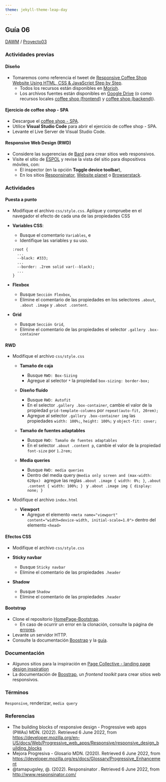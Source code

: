 ```yaml
---
theme: jekyll-theme-leap-day
---
```


## Guía 06

[DAWM](/DAWM/) / [Proyecto03](/DAWM/proyectos/2023/proyecto03)

### Actividades previas

#### Diseño

* Tomaremos como referencia el tweet de [Responsive Coffee Shop Website Using HTML, CSS & JavaScript Step by Step](https://twitter.com/html5css3_dv/status/1653790577736163332).
	* Todos los recursos están disponibles en [Morioh](https://morioh.com/p/9adc575f5540?f=5c21fb01c16e2556b555ab32).
	* Los archivos fuentes están disponibles en [Google Drive](https://drive.google.com/drive/folders/1Soldgrkfgo6eSX7FnNRGQud1ytIQF5Dc) (o como recursos locales [coffee shop (frontend)](recursos/coffeeshop(frontend).zip) y [coffee shop (backend)](recursos/coffeeshop(backend).zip)).

#### Ejercicio de coffee shop - SPA

* Descargue el [coffee shop - SPA](ejercicios/coffeeshop-SPA.zip).
* Utilice **Visual Studio Code** para abrir el ejercicio de coffee shop - SPA.
* Levante el Live Server de Visual Studio Code.

#### Responsive Web Design (RWD)

* Considere las sugerencias de [Bard](bard/guia06-bard01.pdf) para crear sitios web responsivos.
* Visite el sitio de [ESPOL](http://www.espol.edu.ec/) y revise la vista del sitio para dispositivos móviles, con:
	- El inspector (en la opción **Toggle device toolbar**), 
	- En los sitios [Responsinator](http://www.responsinator.com/), [Website planet](https://www.websiteplanet.com/es/webtools/responsive-checker/) o [Browserstack](https://www.browserstack.com/responsive).


### Actividades

#### Puesta a punto

* Modifique el archivo `css/style.css`. Aplique y compruebe en el navegador el efecto de cada una de las propiedades CSS
* **Variables CSS**:
	* Busque el comentario `Variables`, e 
	* Identifique las variables y su uso.
  
  ```
  :root {
    ...
    --black: #333;
    ...
    --border: .2rem solid var(--black);
    ...
  }
  ```
* **Flexbox** 
	* Busque `Sección Flexbox`, 
	* Elimine el comentario de las propiedades en los selectores `.about`, `.about .image` y `.about .content`.

* **Grid**
	* Busque `Sección Grid`, 
	* Elimine el comentario de las propiedades el selector `.gallery .box-container`

#### RWD

* Modifique el archivo `css/style.css`

	* **Tamaño de caja**
		* Busque `RWD: Box-Sizing` 
		* Agregue al selector `*` la propiedad `box-sizing: border-box;`

	* **Diseño fluído**
		* Busque `RWD: Autofit`
		* En el selector `.gallery .box-container`, cambie el valor de la propiedad `grid-template-columns` por `repeat(auto-fit, 20rem);`
		* Agregue al selector `.gallery .box-container img` las propiedades `width: 100%;`, `height: 100%;` y `object-fit: cover;`

	* **Tamaño de fuentes adaptables**
		* Busque `RWD: Tamaño de fuentes adaptables`
		* En el selector `.about .content p`, cambie el valor de la propiedad `font-size` por `1.2rem;`

	* **Media queries**
		* Busque `RWD: media queries`
		* Dentro del media query `@media only screen and (max-width: 620px) ` agregue las reglas `.about .image { width: 0%; }`, `.about .content { width: 100%; } ` y `.about .image img { display: none; }`


* Modifique el archivo `index.html`
  
	* **Viewport**
		* Agregue el elemento `<meta name="viewport" content="width=device-width, initial-scale=1.0">` dentro del elemento `<head>`

#### Efectos CSS

* Modifique el archivo `css/style.css`
* **Sticky navbar**
	* Busque `Sticky navbar`
	* Elimine el comentario de las propiedades `.header` 

* **Shadow**
	* Busque `Shadow`
	* Elimine el comentario de las propiedades `.header` 

#### Bootstrap

* Clone el repositorio [HomePage-Bootstrap](https://github.com/iGioRojas/HomePage-Bootstrap).
	* En caso de ocurrir un error en la clonación, consulte la página de [errores](/DAWM/paginas/errores).
* Levante un servidor HTTP.
* Consulte la documentación [Boostrap](https://getbootstrap.com/) y la [guía](recursos/bootstrap.pdf).

### Documentación

* Algunos sitios para la inspiración en [Page Collective - landing page design inspiration](https://pagecollective.com/)
* La documentación de [Boostrap](https://getbootstrap.com/), un _frontend toolkit_ para crear sitios web responsivos.

### Términos

`Responsive`, renderizar, `media query`

### Referencias

* The building blocks of responsive design - Progressive web apps (PWAs)  MDN. (2022). Retrieved 6 June 2022, from https://developer.mozilla.org/en-US/docs/Web/Progressive_web_apps/Responsive/responsive_design_building_blocks
* Mejora Progresiva - Glosario MDN. (2020). Retrieved 6 June 2022, from https://developer.mozilla.org/es/docs/Glossary/Progressive_Enhancement
* @tamapugsley, @. (2022). Responsinator . Retrieved 6 June 2022, from http://www.responsinator.com/
